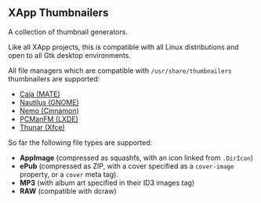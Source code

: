 XApp Thumbnailers
-----------------

A collection of thumbnail generators.

Like all XApp projects, this is compatible with all Linux distributions and open to all Gtk desktop environments.

All file managers which are compatible with `/usr/share/thumbnailers` thumbnailers are supported:

- [Caja (MATE)](https://github.com/mate-desktop/caja)
- [Nautilus (GNOME)](https://gitlab.gnome.org/GNOME/nautilus)
- [Nemo (Cinnamon)](https://github.com/linuxmint/nemo)
- [PCManFM (LXDE)](https://github.com/lxde/pcmanfm)
- [Thunar (Xfce)](https://gitlab.xfce.org/xfce/thunar)

So far the following file types are supported:

- **AppImage** (compressed as squashfs, with an icon linked from `.DirIcon`)
- **ePub** (compressed as ZIP, with a cover specified as a `cover-image` property, or a `cover` meta tag).
- **MP3** (with album art specified in their ID3 images tag)
- **RAW** (compatible with dcraw)
